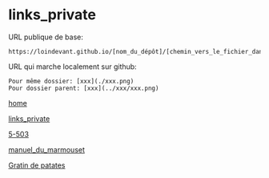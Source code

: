 # links_private

URL publique de base:

```
https://loindevant.github.io/[nom_du_dépôt]/[chemin_vers_le_fichier_dans_le_dépôt]
```

URL qui marche localement sur github:

```
Pour même dossier: [xxx](./xxx.png)
Pour dossier parent: [xxx](../xxx/xxx.png)
```

[home](https://loindevant.github.io/)

[links_private](https://loindevant.github.io/links_private)

[5-503](https://loindevant.github.io/5-503)

[manuel_du_marmouset](https://loindevant.github.io/manuel_du_marmouset)

[Gratin de patates](https://loindevant.github.io/links_private/gratin_patates.pdf)
